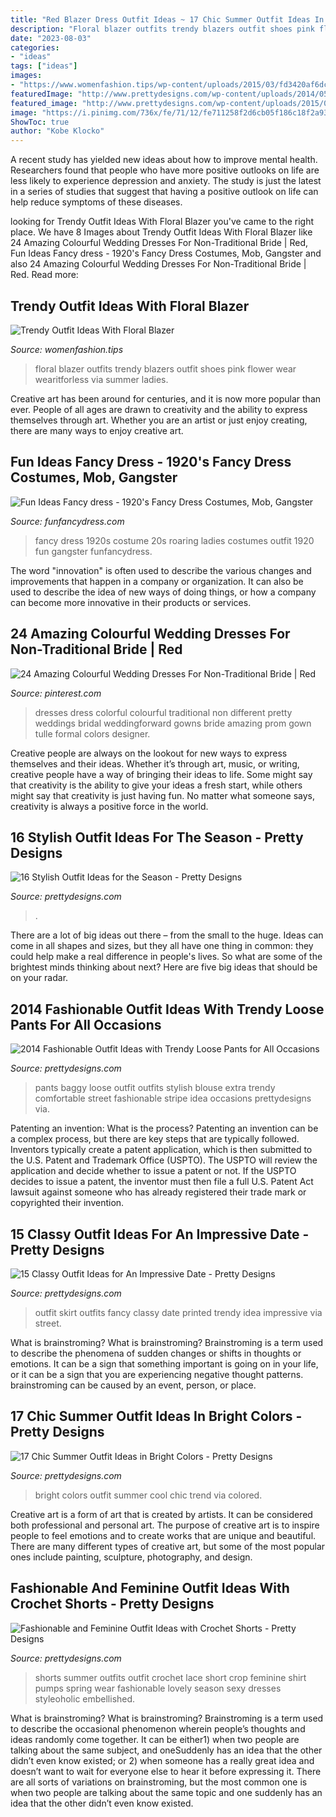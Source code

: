 ```yaml
---
title: "Red Blazer Dress Outfit Ideas ~ 17 Chic Summer Outfit Ideas In Bright Colors"
description: "Floral blazer outfits trendy blazers outfit shoes pink flower wear wearitforless via summer ladies"
date: "2023-08-03"
categories:
- "ideas"
tags: ["ideas"]
images:
- "https://www.womenfashion.tips/wp-content/uploads/2015/03/fd3420af6dc0df777089dafff338c429-682x1024.jpg"
featuredImage: "http://www.prettydesigns.com/wp-content/uploads/2014/05/Stylish-Outfit-Idea-with-Loose-Pants.jpg"
featured_image: "http://www.prettydesigns.com/wp-content/uploads/2015/09/Grey-Coat-with-Black-Jeans.jpg"
image: "https://i.pinimg.com/736x/fe/71/12/fe711258f2d6cb05f186c18f2a937590--colorful-wedding-dresses-colorful-weddings.jpg"
ShowToc: true
author: "Kobe Klocko"
---
```



A recent study has yielded new ideas about how to improve mental health. Researchers found that people who have more positive outlooks on life are less likely to experience depression and anxiety. The study is just the latest in a series of studies that suggest that having a positive outlook on life can help reduce symptoms of these diseases.

	

		
looking for Trendy Outfit Ideas With Floral Blazer you've came to the right place. We have 8 Images about Trendy Outfit Ideas With Floral Blazer like 24 Amazing Colourful Wedding Dresses For Non-Traditional Bride | Red, Fun Ideas Fancy dress - 1920&#039;s Fancy Dress Costumes, Mob, Gangster and also 24 Amazing Colourful Wedding Dresses For Non-Traditional Bride | Red. Read more:
		
    
## Trendy Outfit Ideas With Floral Blazer

<img loading=lazy src="https://www.womenfashion.tips/wp-content/uploads/2015/03/fd3420af6dc0df777089dafff338c429-682x1024.jpg" onerror="this.onerror=null;this.src='https://tse4.mm.bing.net/th?id=OIP.4Pec2AHnFeYX9x7GQHLovQHaLH&amp;pid=15.1';" alt="Trendy Outfit Ideas With Floral Blazer">

_Source: womenfashion.tips_

>floral blazer outfits trendy blazers outfit shoes pink flower wear wearitforless via summer ladies. 

	

Creative art has been around for centuries, and it is now more popular than ever. People of all ages are drawn to creativity and the ability to express themselves through art. Whether you are an artist or just enjoy creating, there are many ways to enjoy creative art.

    
## Fun Ideas Fancy Dress - 1920&#039;s Fancy Dress Costumes, Mob, Gangster

<img loading=lazy src="https://www.funfancydress.com/media/catalog/product/F/U/FUN2399.jpg" onerror="this.onerror=null;this.src='https://tse4.mm.bing.net/th?id=OIP.35cWM6QFSSxvwUdFjWLKjwHaMh&amp;pid=15.1';" alt="Fun Ideas Fancy dress - 1920&#039;s Fancy Dress Costumes, Mob, Gangster">

_Source: funfancydress.com_

>fancy dress 1920s costume 20s roaring ladies costumes outfit 1920 fun gangster funfancydress. 

	

The word "innovation" is often used to describe the various changes and improvements that happen in a company or organization. It can also be used to describe the idea of new ways of doing things, or how a company can become more innovative in their products or services.

    
## 24 Amazing Colourful Wedding Dresses For Non-Traditional Bride | Red

<img loading=lazy src="https://i.pinimg.com/736x/fe/71/12/fe711258f2d6cb05f186c18f2a937590--colorful-wedding-dresses-colorful-weddings.jpg" onerror="this.onerror=null;this.src='https://tse2.mm.bing.net/th?id=OIP.zXAkRRRfyGqdo3UrSTJQqAHaO0&amp;pid=15.1';" alt="24 Amazing Colourful Wedding Dresses For Non-Traditional Bride | Red">

_Source: pinterest.com_

>dresses dress colorful colourful traditional non different pretty weddings bridal weddingforward gowns bride amazing prom gown tulle formal colors designer. 

	

Creative people are always on the lookout for new ways to express themselves and their ideas. Whether it’s through art, music, or writing, creative people have a way of bringing their ideas to life. Some might say that creativity is the ability to give your ideas a fresh start, while others might say that creativity is just having fun. No matter what someone says, creativity is always a positive force in the world.

    
## 16 Stylish Outfit Ideas For The Season - Pretty Designs

<img loading=lazy src="http://www.prettydesigns.com/wp-content/uploads/2015/09/Grey-Coat-with-Black-Jeans.jpg" onerror="this.onerror=null;this.src='https://tse1.mm.bing.net/th?id=OIP.sRZvpkQ3jT1YvYT4Iktl4AHaKj&amp;pid=15.1';" alt="16 Stylish Outfit Ideas for the Season - Pretty Designs">

_Source: prettydesigns.com_

>. 

	

There are a lot of big ideas out there – from the small to the huge. Ideas can come in all shapes and sizes, but they all have one thing in common: they could help make a real difference in people's lives. So what are some of the brightest minds thinking about next? Here are five big ideas that should be on your radar.

    
## 2014 Fashionable Outfit Ideas With Trendy Loose Pants For All Occasions

<img loading=lazy src="http://www.prettydesigns.com/wp-content/uploads/2014/05/Stylish-Outfit-Idea-with-Loose-Pants.jpg" onerror="this.onerror=null;this.src='https://tse1.mm.bing.net/th?id=OIP.iZ3DirRP6Cn7ZHf2AiDtLQHaK3&amp;pid=15.1';" alt="2014 Fashionable Outfit Ideas with Trendy Loose Pants for All Occasions">

_Source: prettydesigns.com_

>pants baggy loose outfit outfits stylish blouse extra trendy comfortable street fashionable stripe idea occasions prettydesigns via. 

	

Patenting an invention: What is the process?
Patenting an invention can be a complex process, but there are key steps that are typically followed. Inventors typically create a patent application, which is then submitted to the U.S. Patent and Trademark Office (USPTO). The USPTO will review the application and decide whether to issue a patent or not. If the USPTO decides to issue a patent, the inventor must then file a full U.S. Patent Act lawsuit against someone who has already registered their trade mark or copyrighted their invention.

    
## 15 Classy Outfit Ideas For An Impressive Date - Pretty Designs

<img loading=lazy src="http://www.prettydesigns.com/wp-content/uploads/2014/08/Treny-Outfit-Idea-with-Printed-Skirt.jpg" onerror="this.onerror=null;this.src='https://tse2.mm.bing.net/th?id=OIP.kF4jD1N9H-06qi1nNYzDxgHaLH&amp;pid=15.1';" alt="15 Classy Outfit Ideas for An Impressive Date - Pretty Designs">

_Source: prettydesigns.com_

>outfit skirt outfits fancy classy date printed trendy idea impressive via street. 

	

What is brainstroming?
What is brainstroming? Brainstroming is a term used to describe the phenomena of sudden changes or shifts in thoughts or emotions. It can be a sign that something important is going on in your life, or it can be a sign that you are experiencing negative thought patterns. brainstroming can be caused by an event, person, or place.

    
## 17 Chic Summer Outfit Ideas In Bright Colors - Pretty Designs

<img loading=lazy src="http://www.prettydesigns.com/wp-content/uploads/2014/06/Fashion-Trend-in-Bright-Colors.jpg" onerror="this.onerror=null;this.src='https://tse2.mm.bing.net/th?id=OIP.-xOsta8sHkNllVszpURquQHaK2&amp;pid=15.1';" alt="17 Chic Summer Outfit Ideas in Bright Colors - Pretty Designs">

_Source: prettydesigns.com_

>bright colors outfit summer cool chic trend via colored. 

	

Creative art is a form of art that is created by artists. It can be considered both professional and personal art. The purpose of creative art is to inspire people to feel emotions and to create works that are unique and beautiful. There are many different types of creative art, but some of the most popular ones include painting, sculpture, photography, and design.

    
## Fashionable And Feminine Outfit Ideas With Crochet Shorts - Pretty Designs

<img loading=lazy src="https://www.prettydesigns.com/wp-content/uploads/2014/08/Black-Crop-Top-with-White-Crochet-Shorts.jpg" onerror="this.onerror=null;this.src='https://tse1.mm.bing.net/th?id=OIP.JE4Etu2f-ooG7b6NGAskkwHaK3&amp;pid=15.1';" alt="Fashionable and Feminine Outfit Ideas with Crochet Shorts - Pretty Designs">

_Source: prettydesigns.com_

>shorts summer outfits outfit crochet lace short crop feminine shirt pumps spring wear fashionable lovely season sexy dresses styleoholic embellished. 

	

What is brainstroming?
What is brainstroming? Brainstroming is a term used to describe the occasional phenomenon wherein people’s thoughts and ideas randomly come together. It can be either1) when two people are talking about the same subject, and oneSuddenly has an idea that the other didn’t even know existed; or 2) when someone has a really great idea and doesn’t want to wait for everyone else to hear it before expressing it. There are all sorts of variations on brainstroming, but the most common one is when two people are talking about the same topic and one suddenly has an idea that the other didn’t even know existed.

